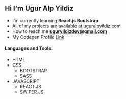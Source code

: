 <h2 align="left">Hi I'm Ugur Alp Yildiz</h2>

- I’m currently learning **React.js Bootstrap**
- All of my projects are available at <a href="https://uguralpyildiz.github.io/porfolio-test.io/">uguralpyildiz.com</a>
- How to reach me **uguryildizdev@gmail.com**
- My Codepen Profile <a href="https://codepen.io/nvite8008">Link</a>

<h4 align="left">Languages and Tools:</h4>

- HTML
- CSS
  - BOOTSTRAP
  - SASS
- JAVASCRIPT
  - REACT.JS 
  - SWIPER.JS


